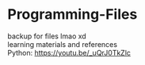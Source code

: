 # Programming-Files
 backup for files lmao xd <br>
 learning materials and references <br>
 Python: https://youtu.be/_uQrJ0TkZlc
